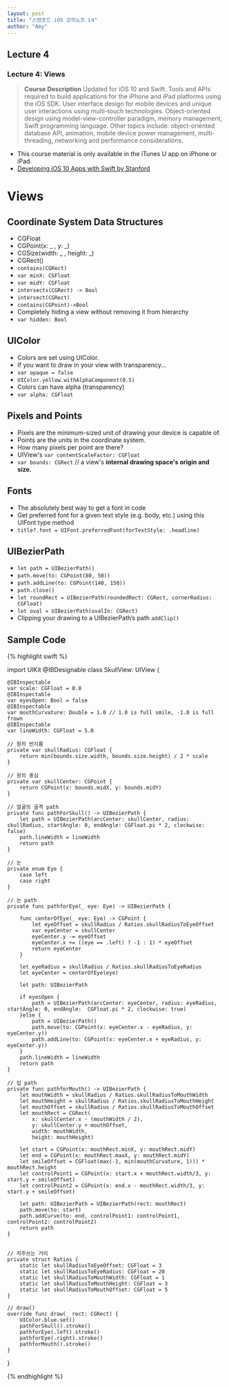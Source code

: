 ```yaml
---
layout: post
title: "스탠포드 iOS 강의노트 L4"
author: "Amy"
---
```


## Lecture 4
### Lecture 4: Views

> **Course Description** Updated for iOS 10 and Swift. Tools and APIs required to build applications for the iPhone and iPad platforms using the iOS SDK. User interface design for mobile devices and unique user interactions using multi-touch technologies. Object-oriented design using model-view-controller paradigm, memory management, Swift programming language. Other topics include: object-oriented database API, animation, mobile device power management, multi-threading, networking and performance considerations.

- This course material is only available in the iTunes U app on iPhone or iPad.
- [Developing iOS 10 Apps with Swift
by Stanford](https://itunes.apple.com/us/course/developing-ios-10-apps-with-swift/id1198467120)


# Views
## Coordinate System Data Structures
- CGFloat
- CGPoint(x: _ , y: _)
- CGSize(width: _ , height: _)
- CGRect()
- `contains(CGRect)`
- `var minX: CGFloat`
- `var midY: CGFloat`
- `intersects(CGRect) -> Bool`
- `intersect(CGRect)`
- `contains(CGPoint)->Bool`
- Completely hiding a view without removing it from hierarchy
- `var hidden: Bool`

## UIColor
- Colors are set using UIColor.
- If you want to draw in your view with transparency...
- `var opaque = false`
- `UIColor.yellow.withAlphaComponent(0.5)`
- Colors can have alpha (transparency)
- `var alpha: CGFloat`

## Pixels and Points
- Pixels are the minimum-sized unit of drawing your device is capable of.
- Points are the units in the coordinate system.
- How many pixels per point are there?
- UIView's `var contentScaleFactor: CGFloat`
- `var bounds: CGRect` // a view's **internal drawing space's origin and size.**

## Fonts
- The absolutely best way to get a font in code
- Get preferred font for a given text style (e.g. body, etc.) using this UIFont type method
- `title?.font = UIFont.preferredFont(forTextStyle: .headline)`

## UIBezierPath
- `let path = UIBezierPath()`
- `path.move(to: CGPoint(80, 50))`
- `path.addLine(to: CGPoint(140, 150))`
- `path.close()`
- `let roundRect = UIBezierPath(roundedRect: CGRect, cornerRadius: CGFloat)`
- `let oval = UIBezierPath(ovalIn: CGRect)`
- Clipping your drawing to a UIBezierPath’s path `addClip()`


## Sample Code
{% highlight swift %}

import UIKit
@IBDesignable 
class SkullView: UIView {

    @IBInspectable
    var scale: CGFloat = 0.8
    @IBInspectable
    var eyesOpen: Bool = false
    @IBInspectable
    var mouthCurvature: Double = 1.0 // 1.0 is full smile, -1.0 is full frown
    @IBInspectable
    var lineWidth: CGFloat = 5.0
    
    // 원의 반지름
    private var skullRadius: CGFloat {
        return min(bounds.size.width, bounds.size.height) / 2 * scale
    }
    
    // 원의 중심
    private var skullCenter: CGPoint {
        return CGPoint(x: bounds.midX, y: bounds.midY)
    }
    
    // 얼굴의 골격 path
    private func pathForSkull() -> UIBezierPath {
        let path = UIBezierPath(arcCenter: skullCenter, radius: skullRadius, startAngle: 0, endAngle: CGFloat.pi * 2, clockwise: false)
        path.lineWidth = lineWidth
        return path
    }
    
    // 눈
    private enum Eye {
        case left
        case right
    }
    
    // 눈 path
    private func pathforEye(_ eye: Eye) -> UIBezierPath {
        
        func centerOfEye(_ eye: Eye) -> CGPoint {
            let eyeOffset = skullRadius / Ratios.skullRadiusToEyeOffset
            var eyeCenter = skullCenter
            eyeCenter.y -= eyeOffset
            eyeCenter.x += ((eye == .left) ? -1 : 1) * eyeOffset
            return eyeCenter
        }
        
        let eyeRadius = skullRadius / Ratios.skullRadiusToEyeRadius
        let eyeCenter = centerOfEye(eye)
        
        let path: UIBezierPath
        
        if eyesOpen {
            path = UIBezierPath(arcCenter: eyeCenter, radius: eyeRadius, startAngle: 0, endAngle:  CGFloat.pi * 2, clockwise: true)
        }else {
            path = UIBezierPath()
            path.move(to: CGPoint(x: eyeCenter.x - eyeRadius, y: eyeCenter.y))
            path.addLine(to: CGPoint(x: eyeCenter.x + eyeRadius, y: eyeCenter.y))
        }
        path.lineWidth = lineWidth
        return path
    }
    
    // 입 path
    private func pathforMouth() -> UIBezierPath {
        let mouthWidth = skullRadius / Ratios.skullRadiusToMouthWidth
        let mouthHeight = skullRadius / Ratios.skullRadiusToMouthHeight
        let mouthOffset = skullRadius / Ratios.skullRadiusToMouthOffset
        let mouthRect = CGRect(
            x: skullCenter.x - (mouthWidth / 2),
            y: skullCenter.y + mouthOffset,
            width: mouthWidth,
            height: mouthHeight)
        
        let start = CGPoint(x: mouthRect.minX, y: mouthRect.midY)
        let end = CGPoint(x: mouthRect.maxX, y: mouthRect.midY)
        let smileOffset = CGFloat(max(-1, min(mouthCurvature, 1))) * mouthRect.height
        let controlPoint1 = CGPoint(x: start.x + mouthRect.width/3, y: start.y + smileOffset)
        let controlPoint2 = CGPoint(x: end.x - mouthRect.width/3, y: start.y + smileOffset)

        let path: UIBezierPath = UIBezierPath(rect: mouthRect)
        path.move(to: start)
        path.addCurve(to: end, controlPoint1: controlPoint1, controlPoint2: controlPoint2)
        return path
    }
    
    
    // 자주쓰는 거리
    private struct Ratios {
        static let skullRadiusToEyeOffset: CGFloat = 3
        static let skullRadiusToEyeRadius: CGFloat = 20
        static let skullRadiusToMouthWidth: CGFloat = 1
        static let skullRadiusToMouthHeight: CGFloat = 3
        static let skullRadiusToMouthOffset: CGFloat = 5
    }
    
    // draw()
    override func draw(_ rect: CGRect) {
        UIColor.blue.set()
        pathForSkull().stroke()
        pathforEye(.left).stroke()
        pathforEye(.right).stroke()
        pathforMouth().stroke()
    }

}

{% endhighlight %}



